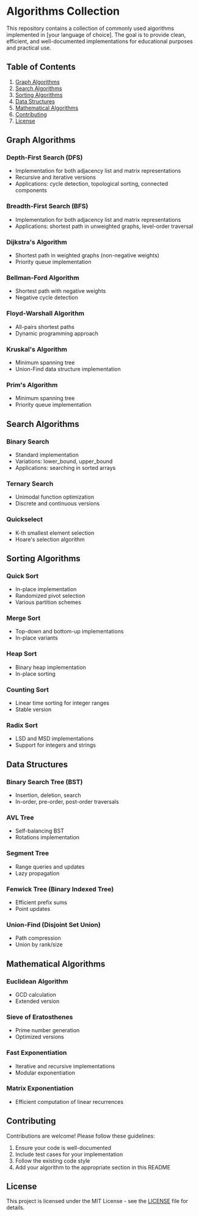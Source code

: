 # Algorithms Collection

This repository contains a collection of commonly used algorithms implemented in [your language of choice]. The goal is to provide clean, efficient, and well-documented implementations for educational purposes and practical use.

## Table of Contents

1. [Graph Algorithms](#graph-algorithms)
2. [Search Algorithms](#search-algorithms)
3. [Sorting Algorithms](#sorting-algorithms)
4. [Data Structures](#data-structures)
5. [Mathematical Algorithms](#mathematical-algorithms)
6. [Contributing](#contributing)
7. [License](#license)

## Graph Algorithms

### Depth-First Search (DFS)
- Implementation for both adjacency list and matrix representations
- Recursive and iterative versions
- Applications: cycle detection, topological sorting, connected components

### Breadth-First Search (BFS)
- Implementation for both adjacency list and matrix representations
- Applications: shortest path in unweighted graphs, level-order traversal

### Dijkstra's Algorithm
- Shortest path in weighted graphs (non-negative weights)
- Priority queue implementation

### Bellman-Ford Algorithm
- Shortest path with negative weights
- Negative cycle detection

### Floyd-Warshall Algorithm
- All-pairs shortest paths
- Dynamic programming approach

### Kruskal's Algorithm
- Minimum spanning tree
- Union-Find data structure implementation

### Prim's Algorithm
- Minimum spanning tree
- Priority queue implementation

## Search Algorithms

### Binary Search
- Standard implementation
- Variations: lower_bound, upper_bound
- Applications: searching in sorted arrays

### Ternary Search
- Unimodal function optimization
- Discrete and continuous versions

### Quickselect
- K-th smallest element selection
- Hoare's selection algorithm

## Sorting Algorithms

### Quick Sort
- In-place implementation
- Randomized pivot selection
- Various partition schemes

### Merge Sort
- Top-down and bottom-up implementations
- In-place variants

### Heap Sort
- Binary heap implementation
- In-place sorting

### Counting Sort
- Linear time sorting for integer ranges
- Stable version

### Radix Sort
- LSD and MSD implementations
- Support for integers and strings

## Data Structures

### Binary Search Tree (BST)
- Insertion, deletion, search
- In-order, pre-order, post-order traversals

### AVL Tree
- Self-balancing BST
- Rotations implementation

### Segment Tree
- Range queries and updates
- Lazy propagation

### Fenwick Tree (Binary Indexed Tree)
- Efficient prefix sums
- Point updates

### Union-Find (Disjoint Set Union)
- Path compression
- Union by rank/size

## Mathematical Algorithms

### Euclidean Algorithm
- GCD calculation
- Extended version

### Sieve of Eratosthenes
- Prime number generation
- Optimized versions

### Fast Exponentiation
- Iterative and recursive implementations
- Modular exponentiation

### Matrix Exponentiation
- Efficient computation of linear recurrences

## Contributing

Contributions are welcome! Please follow these guidelines:
1. Ensure your code is well-documented
2. Include test cases for your implementation
3. Follow the existing code style
4. Add your algorithm to the appropriate section in this README

## License

This project is licensed under the MIT License - see the [LICENSE](LICENSE) file for details.
